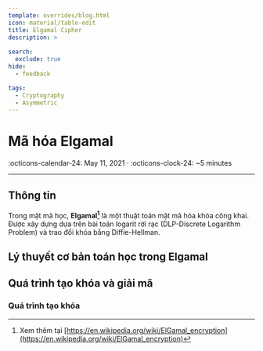 ```yaml
---
template: overrides/blog.html
icon: material/table-edit
title: Elgamal Cipher
description: >
  
search:
  exclude: true
hide:
  - feedback

tags:
  - Cryptography 
  - Asymmetric
---
```


# __Mã hóa Elgamal__

<span>
:octicons-calendar-24: May 11, 2021 ·
:octicons-clock-24: ~5 minutes

</span>

---

## **Thông tin**

Trong mật mã học, __Elgamal[^1]__ là một thuật toán mật mã hóa khóa công khai. Được xây dựng dựa trên bài toán logarit rời rạc (DLP-Discrete Logarithm Problem) và trao đổi khóa bằng Diffie-Hellman.
 [^1]: Xem thêm tại [https://en.wikipedia.org/wiki/ElGamal_encryption](https://en.wikipedia.org/wiki/ElGamal_encryption)

## **Lý thuyết cơ bản toán học trong Elgamal**

## **Quá trình tạo khóa và giải mã**

### **Quá trình tạo khóa**

